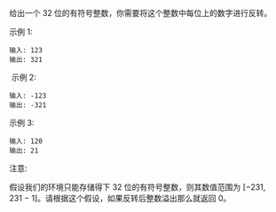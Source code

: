 给出一个 32 位的有符号整数，你需要将这个整数中每位上的数字进行反转。

示例 1:
```quote
输入: 123
输出: 321
```
 示例 2:
```quote
输入: -123
输出: -321
```
示例 3:
```quote
输入: 120
输出: 21
```
注意:

假设我们的环境只能存储得下 32 位的有符号整数，则其数值范围为 [−231,  231 − 1]。请根据这个假设，如果反转后整数溢出那么就返回 0。